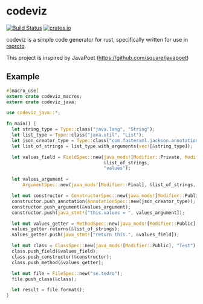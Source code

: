 # codeviz

[![Build Status](https://travis-ci.org/udoprog/codeviz.svg?branch=master)](https://travis-ci.org/udoprog/codeviz)
[![crates.io](https://img.shields.io/crates/v/codeviz.svg?maxAge=2592000)](https://crates.io/crates/codeviz)

codeviz is a simple code generator for rust, specifically written for use in [reproto][reproto].

This project is inspired by JavaPoet (https://github.com/square/javapoet)

[reproto]: https://github.com/udoprog/reproto

## Example

```rust
#[macro_use]
extern crate codeviz_macros;
extern crate codeviz_java;

use codeviz_java::*;

fn main() {
  let string_type = Type::class("java.lang", "String");
  let list_type = Type::class("java.util", "List");
  let json_creator_type = Type::class("com.fasterxml.jackson.annotation", "JsonCreator");
  let list_of_strings = list_type.with_arguments(vec![&string_type]);

  let values_field = FieldSpec::new(java_mods![Modifier::Private, Modifier::Final],
                                    &list_of_strings,
                                    "values");

  let values_argument =
      ArgumentSpec::new(java_mods![Modifier::Final], &list_of_strings, "values");

  let mut constructor = ConstructorSpec::new(java_mods![Modifier::Public]);
  constructor.push_annotation(AnnotationSpec::new(json_creator_type));
  constructor.push_argument(&values_argument);
  constructor.push(java_stmt!["this.values = ", values_argument]);

  let mut values_getter = MethodSpec::new(java_mods![Modifier::Public], "getValues");
  values_getter.returns(&list_of_strings);
  values_getter.push(java_stmt!["return this.", &values_field]);

  let mut class = ClassSpec::new(java_mods![Modifier::Public], "Test");
  class.push_field(&values_field);
  class.push_constructor(&constructor);
  class.push_method(&values_getter);

  let mut file = FileSpec::new("se.tedro");
  file.push_class(&class);

  let result = file.format();
}
```
